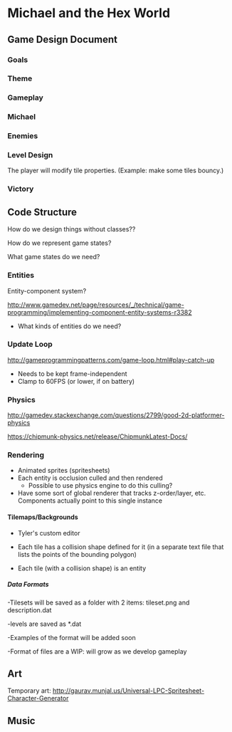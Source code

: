# Michael and the Hex World

## Game Design Document

### Goals

### Theme

### Gameplay

### Michael

### Enemies

### Level Design

The player will modify tile properties. (Example: make some tiles bouncy.)

### Victory

## Code Structure

How do we design things without classes??

How do we represent game states?

What game states do we need?

### Entities

Entity-component system?

http://www.gamedev.net/page/resources/_/technical/game-programming/implementing-component-entity-systems-r3382

- What kinds of entities do we need?

### Update Loop

http://gameprogrammingpatterns.com/game-loop.html#play-catch-up

- Needs to be kept frame-independent
- Clamp to 60FPS (or lower, if on battery)

### Physics

http://gamedev.stackexchange.com/questions/2799/good-2d-platformer-physics

https://chipmunk-physics.net/release/ChipmunkLatest-Docs/

### Rendering

- Animated sprites (spritesheets)
- Each entity is occlusion culled and then rendered
  - Possible to use physics engine to do this culling?
- Have some sort of global renderer that tracks z-order/layer,
  etc. Components actually point to this single instance

#### Tilemaps/Backgrounds

- Tyler's custom editor

- Each tile has a collision shape defined for it (in a separate text file
  that lists the points of the bounding polygon)
- Each tile (with a collision shape) is an entity

##### Data Formats

-Tilesets will be saved as a folder with 2 items: tileset.png and description.dat

-levels are saved as *.dat

-Examples of the format will be added soon

-Format of files are a WIP: will grow as we develop gameplay


## Art

Temporary art: http://gaurav.munjal.us/Universal-LPC-Spritesheet-Character-Generator

## Music

